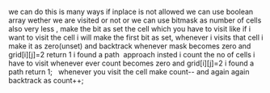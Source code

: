 we can do this is many ways
if inplace is not allowed we can use boolean array wether we are visited or not
or we can use bitmask as number of cells also very less , make the bit as set
the cell which you have to visit like if i want to visit the cell i will make the first bit
as set, whenever i visits that cell i make it as zero(unset) and backtrack whenever mask becomes zero
and grid[i][j]=2 return 1 i found a path
​
approach insted i count the no of cells i have to visit whenever ever count becomes zero and grid[i][j]=2 i found a path return 1;   whenever you visit the cell make count-- and
again again backtrack as count++;